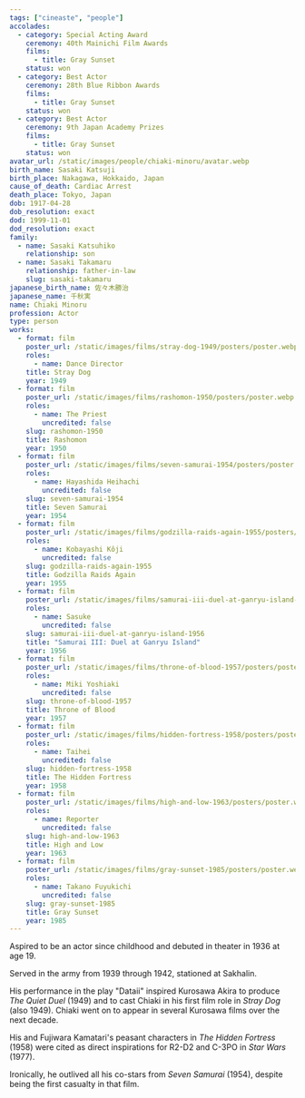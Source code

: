 ```yaml
---
tags: ["cineaste", "people"]
accolades:
  - category: Special Acting Award
    ceremony: 40th Mainichi Film Awards
    films:
      - title: Gray Sunset
    status: won
  - category: Best Actor
    ceremony: 28th Blue Ribbon Awards
    films:
      - title: Gray Sunset
    status: won
  - category: Best Actor
    ceremony: 9th Japan Academy Prizes
    films:
      - title: Gray Sunset
    status: won
avatar_url: /static/images/people/chiaki-minoru/avatar.webp
birth_name: Sasaki Katsuji
birth_place: Nakagawa, Hokkaido, Japan
cause_of_death: Cardiac Arrest
death_place: Tokyo, Japan
dob: 1917-04-28
dob_resolution: exact
dod: 1999-11-01
dod_resolution: exact
family:
  - name: Sasaki Katsuhiko
    relationship: son
  - name: Sasaki Takamaru
    relationship: father-in-law
    slug: sasaki-takamaru
japanese_birth_name: 佐々木勝治
japanese_name: 千秋実
name: Chiaki Minoru
profession: Actor
type: person
works:
  - format: film
    poster_url: /static/images/films/stray-dog-1949/posters/poster.webp
    roles:
      - name: Dance Director
    title: Stray Dog
    year: 1949
  - format: film
    poster_url: /static/images/films/rashomon-1950/posters/poster.webp
    roles:
      - name: The Priest
        uncredited: false
    slug: rashomon-1950
    title: Rashomon
    year: 1950
  - format: film
    poster_url: /static/images/films/seven-samurai-1954/posters/poster.webp
    roles:
      - name: Hayashida Heihachi
        uncredited: false
    slug: seven-samurai-1954
    title: Seven Samurai
    year: 1954
  - format: film
    poster_url: /static/images/films/godzilla-raids-again-1955/posters/poster.webp
    roles:
      - name: Kobayashi Kôji
        uncredited: false
    slug: godzilla-raids-again-1955
    title: Godzilla Raids Again
    year: 1955
  - format: film
    poster_url: /static/images/films/samurai-iii-duel-at-ganryu-island-1956/posters/poster.webp
    roles:
      - name: Sasuke
        uncredited: false
    slug: samurai-iii-duel-at-ganryu-island-1956
    title: "Samurai III: Duel at Ganryu Island"
    year: 1956
  - format: film
    poster_url: /static/images/films/throne-of-blood-1957/posters/poster.webp
    roles:
      - name: Miki Yoshiaki
        uncredited: false
    slug: throne-of-blood-1957
    title: Throne of Blood
    year: 1957
  - format: film
    poster_url: /static/images/films/hidden-fortress-1958/posters/poster.webp
    roles:
      - name: Taihei
        uncredited: false
    slug: hidden-fortress-1958
    title: The Hidden Fortress
    year: 1958
  - format: film
    poster_url: /static/images/films/high-and-low-1963/posters/poster.webp
    roles:
      - name: Reporter
        uncredited: false
    slug: high-and-low-1963
    title: High and Low
    year: 1963
  - format: film
    poster_url: /static/images/films/gray-sunset-1985/posters/poster.webp
    roles:
      - name: Takano Fuyukichi
        uncredited: false
    slug: gray-sunset-1985
    title: Gray Sunset
    year: 1985
---
```


Aspired to be an actor since childhood and debuted in theater in 1936 at age 19.

Served in the army from 1939 through 1942, stationed at Sakhalin.

His performance in the play "Dataii" inspired Kurosawa Akira to produce <i>The
Quiet Duel</i> (1949) and to cast Chiaki in his first film role in <i>Stray
Dog</i> (also 1949). Chiaki went on to appear in several Kurosawa films over the
next decade.

His and Fujiwara Kamatari's peasant characters in <i>The Hidden Fortress</i>
(1958) were cited as direct inspirations for R2-D2 and C-3PO in <i>Star Wars</i>
(1977).

Ironically, he outlived all his co-stars from <i>Seven Samurai</i> (1954),
despite being the first casualty in that film.
